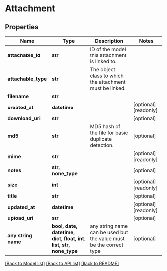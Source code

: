 # Attachment


## Properties
Name | Type | Description | Notes
------------ | ------------- | ------------- | -------------
**attachable_id** | **str** | ID of the model this attachment is linked to. | 
**attachable_type** | **str** | The object class to which the attachment must be linked. | 
**filename** | **str** |  | 
**created_at** | **datetime** |  | [optional] [readonly] 
**download_uri** | **str** |  | [optional] 
**md5** | **str** | MD5 hash of the file for basic duplicate detection. | [optional] 
**mime** | **str** |  | [optional] [readonly] 
**notes** | **str, none_type** |  | [optional] 
**size** | **int** |  | [optional] [readonly] 
**title** | **str** |  | [optional] 
**updated_at** | **datetime** |  | [optional] [readonly] 
**upload_uri** | **str** |  | [optional] 
**any string name** | **bool, date, datetime, dict, float, int, list, str, none_type** | any string name can be used but the value must be the correct type | [optional]

[[Back to Model list]](../README.md#documentation-for-models) [[Back to API list]](../README.md#documentation-for-api-endpoints) [[Back to README]](../README.md)


